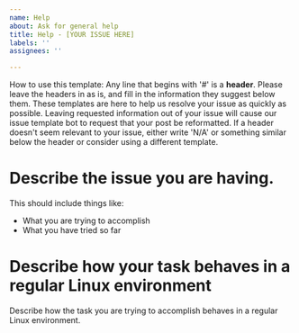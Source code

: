 ```yaml
---
name: Help
about: Ask for general help
title: Help - [YOUR ISSUE HERE]
labels: ''
assignees: ''

---
```


How to use this template:
Any line that begins with '#' is a **header**. Please leave the headers in as is, and fill in the information they suggest
below them. These templates are here to help us resolve your issue as quickly as possible. Leaving requested information out
of your issue will cause our issue template bot to request that your post be reformatted. If a header doesn't seem relevant
to your issue, either write 'N/A' or something similar below the header or consider using a different template.

# Describe the issue you are having.

This should include things like:
- What you are trying to accomplish
- What you have tried so far

# Describe how your task behaves in a regular Linux environment

Describe how the task you are trying to accomplish behaves in a regular Linux environment.

